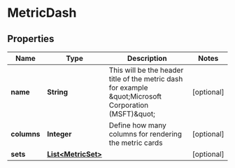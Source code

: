 

# MetricDash


## Properties

| Name | Type | Description | Notes |
|------------ | ------------- | ------------- | -------------|
|**name** | **String** | This will be the header title of the metric dash for example \&quot;Microsoft Corporation (MSFT)\&quot; |  [optional] |
|**columns** | **Integer** | Define how many columns for rendering the metric cards |  [optional] |
|**sets** | [**List&lt;MetricSet&gt;**](MetricSet.md) |  |  [optional] |



